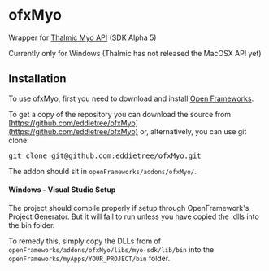 ofxMyo
======

Wrapper for [Thalmic Myo API](https://www.thalmic.com/en/myo/) (SDK Alpha 5) 

Currently only for Windows (Thalmic has not released the MacOSX API yet)


Installation
------------

To use ofxMyo, first you need to download and install [Open Frameworks](https://github.com/openframeworks/openFrameworks).

To get a copy of the repository you can download the source from [https://github.com/eddietree/ofxMyo](https://github.com/eddietree/ofxMyo) or, alternatively, you can use git clone:
<pre>
git clone git@github.com:eddietree/ofxMyo.git
</pre>

The addon should sit in `openFrameworks/addons/ofxMyo/`.


#### Windows - Visual Studio Setup

The project should compile properly if setup through OpenFramework's Project Generator. But it will fail to run unless you have copied the .dlls into the bin folder. 

To remedy this, simply copy the DLLs from of `openFrameworks/addons/ofxMyo/libs/myo-sdk/lib/bin` into the `openFrameworks/myApps/YOUR_PROJECT/bin` folder.
